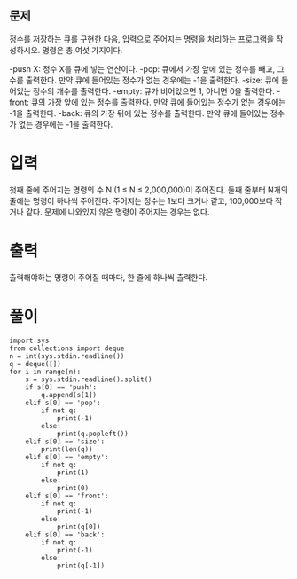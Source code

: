 ## 문제
정수를 저장하는 큐를 구현한 다음, 입력으로 주어지는 명령을 처리하는 프로그램을 작성하시오.
명령은 총 여섯 가지이다.

-push X: 정수 X를 큐에 넣는 연산이다.
-pop: 큐에서 가장 앞에 있는 정수를 빼고, 그 수를 출력한다. 만약 큐에 들어있는 정수가 없는 경우에는 -1을 출력한다.
-size: 큐에 들어있는 정수의 개수를 출력한다.
-empty: 큐가 비어있으면 1, 아니면 0을 출력한다.
-front: 큐의 가장 앞에 있는 정수를 출력한다. 만약 큐에 들어있는 정수가 없는 경우에는 -1을 출력한다.
-back: 큐의 가장 뒤에 있는 정수를 출력한다. 만약 큐에 들어있는 정수가 없는 경우에는 -1을 출력한다.

# 입력
첫째 줄에 주어지는 명령의 수 N (1 ≤ N ≤ 2,000,000)이 주어진다. 둘째 줄부터 N개의 줄에는 명령이 하나씩 주어진다. 주어지는 정수는 1보다 크거나 같고, 100,000보다 작거나 같다. 문제에 나와있지 않은 명령이 주어지는 경우는 없다.

# 출력
출력해야하는 명령이 주어질 때마다, 한 줄에 하나씩 출력한다.

# 풀이

    import sys
    from collections import deque
    n = int(sys.stdin.readline())
    q = deque([])
    for i in range(n):
        s = sys.stdin.readline().split()
        if s[0] == 'push':
            q.append(s[1])
        elif s[0] == 'pop':
            if not q:
                print(-1)
            else:
                print(q.popleft())
        elif s[0] == 'size':
            print(len(q))
        elif s[0] == 'empty':
            if not q:
                print(1)
            else:
                print(0)
        elif s[0] == 'front':
            if not q:
                print(-1)
            else:
                print(q[0])
        elif s[0] == 'back':
            if not q:
                print(-1)
            else:
                print(q[-1])
